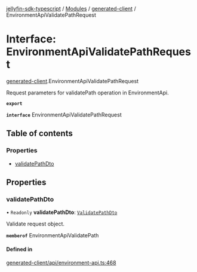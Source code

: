[jellyfin-sdk-typescript](../README.md) / [Modules](../modules.md) / [generated-client](../modules/generated_client.md) / EnvironmentApiValidatePathRequest

# Interface: EnvironmentApiValidatePathRequest

[generated-client](../modules/generated_client.md).EnvironmentApiValidatePathRequest

Request parameters for validatePath operation in EnvironmentApi.

**`export`**

**`interface`** EnvironmentApiValidatePathRequest

## Table of contents

### Properties

- [validatePathDto](generated_client.EnvironmentApiValidatePathRequest.md#validatepathdto)

## Properties

### validatePathDto

• `Readonly` **validatePathDto**: [`ValidatePathDto`](generated_client.ValidatePathDto.md)

Validate request object.

**`memberof`** EnvironmentApiValidatePath

#### Defined in

[generated-client/api/environment-api.ts:468](https://github.com/thornbill/jellyfin-sdk-typescript/blob/46678c1/src/generated-client/api/environment-api.ts#L468)
